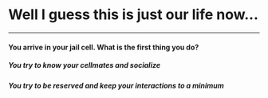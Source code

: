 # Well I guess this is just our life now...
---
#### You arrive in your jail cell. What is the first thing you do?

##### You try to know your cellmates and socialize

##### You try to be reserved and keep your interactions to a minimum
